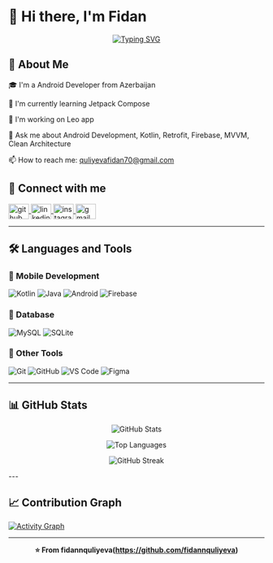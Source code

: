 # 👋 Hi there, I'm Fidan

<div align="center">
  
[![Typing SVG](https://readme-typing-svg.herokuapp.com?font=Fira+Code&pause=1000&color=2E9EF7&center=true&vCenter=true&width=435&lines=AndroidDevelopment;From+Azerbaijan+🇦🇿;Always+learning+new+things)](https://git.io/typing-svg)

</div>

## 🚀 About Me

🎓 I'm a Android Developer from Azerbaijan

🌱 I'm currently learning Jetpack Compose

🔨 I'm working on Leo app 

💬 Ask me about Android Development, Kotlin, Retrofit, Firebase, MVVM, Clean Architecture

📫 How to reach me: quliyevafidan70@gmail.com



## 🔗 Connect with me

<p align="left">
<a href="https://github.com/fidannquliyeva" target="_blank">
  <img align="center" src="https://raw.githubusercontent.com/rahuldkjain/github-profile-readme-generator/master/src/images/icons/Social/github.svg" alt="github" height="30" width="40" />
</a>
<a href="https://linkedin.com/in/fidannquliyeva]" target="_blank">
  <img align="center" src="https://raw.githubusercontent.com/rahuldkjain/github-profile-readme-generator/master/src/images/icons/Social/linked-in-alt.svg" alt="linkedin" height="30" width="40" />
</a>
<a href="https://instagram.com/fidannkulieva" target="_blank">
  <img align="center" src="https://raw.githubusercontent.com/rahuldkjain/github-profile-readme-generator/master/src/images/icons/Social/instagram.svg" alt="instagram" height="30" width="40" />
</a>
<a href="mailto:quliyeavafidan70@gmail.com" target="_blank">
  <img align="center" src="https://upload.wikimedia.org/wikipedia/commons/7/7e/Gmail_icon_%282020%29.svg" alt="gmail" height="30" width="40" />
</a>
</p>

---

## 🛠️ Languages and Tools

### 📱 Mobile Development 
![Kotlin](https://img.shields.io/badge/Kotlin-0095D5?style=for-the-badge&logo=kotlin&logoColor=white)
![Java](https://img.shields.io/badge/Java-ED8B00?style=for-the-badge&logo=openjdk&logoColor=white)
![Android](https://img.shields.io/badge/Android-3DDC84?style=for-the-badge&logo=android&logoColor=white)
![Firebase](https://img.shields.io/badge/Firebase-FFCA28?style=for-the-badge&logo=firebase&logoColor=black)


### 💾 Database 
![MySQL](https://img.shields.io/badge/MySQL-4479A1?style=for-the-badge&logo=mysql&logoColor=white)
![SQLite](https://img.shields.io/badge/SQLite-07405E?style=for-the-badge&logo=sqlite&logoColor=white)

### 🔧 Other Tools
![Git](https://img.shields.io/badge/Git-F05032?style=for-the-badge&logo=git&logoColor=white)
![GitHub](https://img.shields.io/badge/GitHub-181717?style=for-the-badge&logo=github&logoColor=white)
![VS Code](https://img.shields.io/badge/VS_Code-007ACC?style=for-the-badge&logo=visual-studio-code&logoColor=white)
![Figma](https://img.shields.io/badge/Figma-F24E1E?style=for-the-badge&logo=figma&logoColor=white)

---

## 📊 GitHub Stats

<div align="center">
  
![GitHub Stats](https://github-readme-stats.vercel.app/api?username=[GITHUB-USERNAME]&show_icons=true&theme=tokyonight&hide_border=true&count_private=true)

![Top Languages](https://github-readme-stats.vercel.app/api/top-langs/?username=[GITHUB-USERNAME]&layout=compact&theme=tokyonight&hide_border=true)

![GitHub Streak](https://github-readme-streak-stats.herokuapp.com/?user=[GITHUB-USERNAME]&theme=tokyonight&hide_border=true)

</div>
---

## 📈 Contribution Graph

[![Activity Graph](https://github-readme-activity-graph.vercel.app/graph?username=fidannquliyeva]&theme=tokyo-night)](https://github.com/fidannquliyeva)

---

<div align="center">
  
**⭐️ From fidannquliyeva(https://github.com/fidannquliyeva)**

</div>
